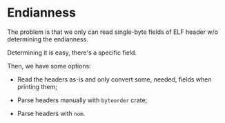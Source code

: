 # Endianness

The problem is that we only can read single-byte fields of ELF header w/o
determining the endianness.

Determining it is easy, there's a specific field.

Then, we have some options:

* Read the headers as-is and only convert some, needed, fields when printing
them;

* Parse headers manually with `byteorder` crate;

* Parse headers with `nom`.
